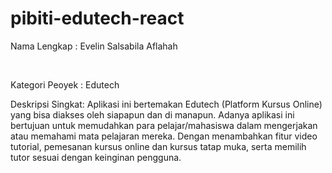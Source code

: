 # pibiti-edutech-react

<html>
<body>
<p> Nama Lengkap     : Evelin Salsabila Aflahah </p> <br>
<p> Kategori Peoyek  : Edutech </h1> <p>
<p> Deskripsi Singkat: Aplikasi ini bertemakan Edutech (Platform Kursus Online) yang bisa diakses oleh siapapun dan di manapun. Adanya aplikasi ini bertujuan untuk memudahkan para pelajar/mahasiswa dalam mengerjakan atau memahami mata pelajaran mereka. Dengan menambahkan fitur video tutorial, pemesanan kursus online dan kursus tatap muka, serta memilih tutor sesuai dengan keinginan pengguna. </p> 
</body>
</html>
